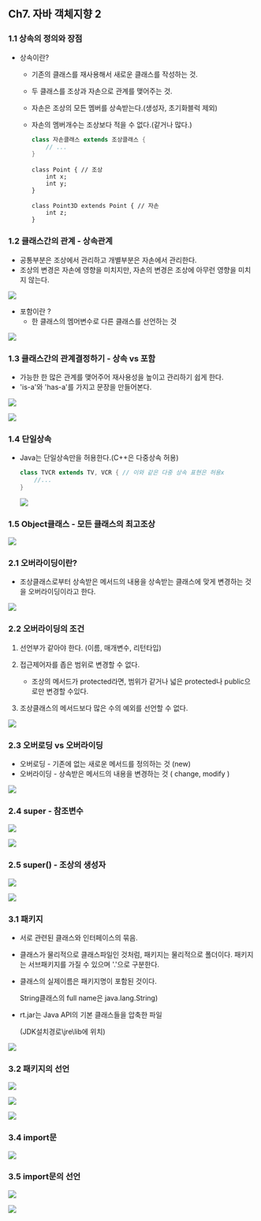 

## Ch7. 자바 객체지향 2

### 1.1 상속의 정의와 장점

- 상속이란?

  - 기존의 클래스를 재사용해서 새로운 클래스를 작성하는 것.

  - 두 클래스를 조상과 자손으로 관계를 맺어주는 것.

  - 자손은 조상의 모든 멤버를 상속받는다.(생성자, 초기화블럭 제외)

  - 자손의 멤버개수는 조상보다 적을 수 없다.(같거나 많다.)

    ```java
    class 자손클래스 extends 조상클래스 {
        // ...
    }
    ```

    ```
    class Point { // 조상
        int x;
        int y;
    }
    
    class Point3D extends Point { // 자손
        int z;
    }
    ```


### 1.2 클래스간의 관계 - 상속관계

- 공통부분은 조상에서 관리하고 개별부분은 자손에서 관리한다.
- 조상의 변경은 자손에 영향을 미치지만, 자손의 변경은 조상에 아무런 영향을 미치지 않는다.

![](C:\Users\IBK\Desktop\Java\200121_자바객체지향2\capture\1.PNG)

- 포함이란 ?
  - 한 클래스의 멤머변수로 다른 클래스를 선언하는 것

![](C:\Users\IBK\Desktop\Java\200121_자바객체지향2\capture\2.PNG)



### 1.3 클래스간의 관계결정하기 - 상속 vs 포함

- 가능한 한 많은 관계를 맺어주어 재사용성을 높이고 관리하기 쉽게 한다.
- 'is-a'와 'has-a'를 가지고 문장을 만들어본다.

![](C:\Users\IBK\Desktop\Java\200121_자바객체지향2\capture\3.PNG)

![](C:\Users\IBK\Desktop\Java\200121_자바객체지향2\capture\4.PNG)


### 1.4 단일상속

- Java는 단일상속만을 허용한다.(C++은 다중상속 허용)

  ```java
  class TVCR extends TV, VCR { // 이와 같은 다중 상속 표현은 허용x 
      //...
  }
  ```

  ![](C:\Users\IBK\Desktop\Java\200121_자바객체지향2\capture\5.PNG)



### 1.5 Object클래스 - 모든 클래스의 최고조상

![](C:\Users\IBK\Desktop\Java\200121_자바객체지향2\capture\6.PNG)

### 2.1 오버라이딩이란?

- 조상클래스로부터 상속받은 메서드의 내용을 상속받는 클래스에 맞게 변경하는 것을 오버라이딩이라고 한다.

![](C:\Users\IBK\Desktop\Java\200121_자바객체지향2\capture\7.PNG)



### 2.2 오버라이딩의 조건

1. 선언부가 같아야 한다. (이름, 매개변수, 리턴타입)

2. 접근제어자를 좁은 범위로 변경할 수 없다.
   - 조상의 메서드가 protected라면, 범위가 같거나 넓은 protected나 public으로만 변경할 수있다.
3. 조상클래스의 메서드보다 많은 수의 예외를 선언할 수 없다.

![](C:\Users\IBK\Desktop\Java\200121_자바객체지향2\capture\8.PNG)



### 2.3 오버로딩 vs 오버라이딩

- 오버로딩 - 기존에 없는 새로운 메서드를 정의하는 것 (new)
- 오버라이딩 - 상속받은 메서드의 내용을 변경하는 것 ( change, modify )

![](C:\Users\IBK\Desktop\Java\200121_자바객체지향2\capture\9.PNG)



### 2.4 super - 참조변수

![](C:\Users\IBK\Desktop\Java\200121_자바객체지향2\capture\10.PNG)



![](C:\Users\IBK\Desktop\Java\200121_자바객체지향2\capture\11.PNG)



### 2.5 super() - 조상의 생성자

![](C:\Users\IBK\Desktop\Java\200121_자바객체지향2\capture\12.PNG)



![](C:\Users\IBK\Desktop\Java\200121_자바객체지향2\capture\13.PNG)



### 3.1 패키지

- 서로 관련된 클래스와 인터페이스의 묶음.

- 클래스가 물리적으로 클래스파일인 것처럼, 패키지는 물리적으로 폴더이다. 패키지는 서브패키지를 가질 수 있으며 '.'으로 구분한다.

- 클래스의 실제이름은 패키지명이 포함된 것이다.

  String클래스의 full name은 java.lang.String)

- rt.jar는 Java API의 기본 클래스들을 압축한 파일

  (JDK설치경로\jre\lib에 위치)

![](C:\Users\IBK\Desktop\Java\200121_자바객체지향2\capture\14.PNG)



### 3.2 패키지의 선언

![](C:\Users\IBK\Desktop\Java\200121_자바객체지향2\capture\15.PNG)

![](C:\Users\IBK\Desktop\Java\200121_자바객체지향2\capture\16.PNG)

![](C:\Users\IBK\Desktop\Java\200121_자바객체지향2\capture\17.PNG)



### 3.4 import문

![](C:\Users\IBK\Desktop\Java\200121_자바객체지향2\capture\18.PNG)



### 3.5 import문의 선언

![](C:\Users\IBK\Desktop\Java\200121_자바객체지향2\capture\19.PNG)

![](C:\Users\IBK\Desktop\Java\200121_자바객체지향2\capture\20.PNG)

